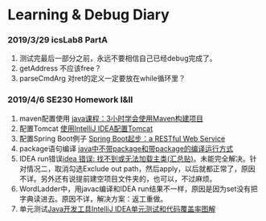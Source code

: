 # Learning & Debug Diary

### 2019/3/29 icsLab8 PartA

1. 测试完最后一部分之前，永远不要相信自己已经debug完成了。
2. getAddress 不应该free？
3. parseCmdArg 对ret的定义一定要放在while循环里？



### 2019/4/6 SE230 Homework Ⅰ&Ⅱ

1. maven配置使用 [java课程：3小时学会使用Maven构建项目](<https://www.bilibili.com/video/av38517296?t=687&p=9>)
2. 配置Tomcat [使用IntelliJ IDEA配置Tomcat](https://www.cnblogs.com/Knowledge-has-no-limit/p/7240585.html)
3. 配置Spring Boot例子 [Spring Boot起步：a RESTful Web Service](<https://www.jianshu.com/p/0b389f54377d>)
4. package语句编译 [java中不带package和带package的编译运行方式](https://blog.csdn.net/com_stu_zhang/article/details/25112591)
5. IDEA run错误[idea 错误: 找不到或无法加载主类(汇总贴)](https://blog.csdn.net/Angry_Mills/article/details/81511130)。未能完全解决。针对情况二，取消勾选Exclude out path，然后apply，以后就都正常了，原因不详。另外还有说提前建空项目文件夹的，也可以，不过麻烦。
6. WordLadder中，用javac编译和IDEA run结果不一样，原因是因为set没有把字典读进去。原因不详，解决方案：返工重做。
7. 单元测试[Java开发工具IntelliJ IDEA单元测试和代码覆盖率图解](https://www.cnblogs.com/xiongmaopanda/p/3314660.html)
